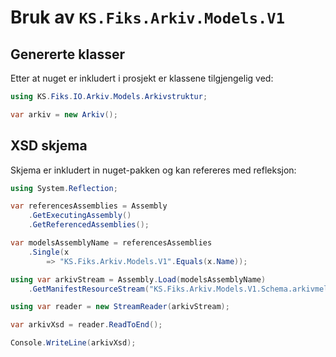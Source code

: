 # Bruk av `KS.Fiks.Arkiv.Models.V1`

## Genererte klasser

Etter at nuget er inkludert i prosjekt er klassene tilgjengelig ved:

```csharp
using KS.Fiks.IO.Arkiv.Models.Arkivstruktur;

var arkiv = new Arkiv();
```

## XSD skjema

Skjema er inkludert in nuget-pakken og kan refereres med refleksjon:

```csharp
using System.Reflection;

var referencesAssemblies = Assembly
    .GetExecutingAssembly()
    .GetReferencedAssemblies();

var modelsAssemblyName = referencesAssemblies
    .Single(x
        => "KS.Fiks.Arkiv.Models.V1".Equals(x.Name));

using var arkivStream = Assembly.Load(modelsAssemblyName)
    .GetManifestResourceStream("KS.Fiks.Arkiv.Models.V1.Schema.arkivmelding.xsd");

using var reader = new StreamReader(arkivStream);

var arkivXsd = reader.ReadToEnd();

Console.WriteLine(arkivXsd);
```
